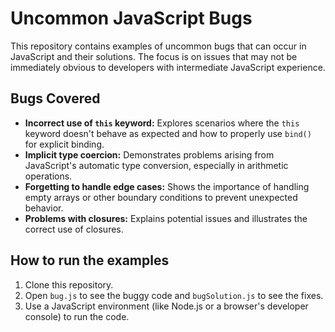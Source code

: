 # Uncommon JavaScript Bugs

This repository contains examples of uncommon bugs that can occur in JavaScript and their solutions. The focus is on issues that may not be immediately obvious to developers with intermediate JavaScript experience.

## Bugs Covered

*   **Incorrect use of `this` keyword:**  Explores scenarios where the `this` keyword doesn't behave as expected and how to properly use `bind()` for explicit binding.
*   **Implicit type coercion:** Demonstrates problems arising from JavaScript's automatic type conversion, especially in arithmetic operations.
*   **Forgetting to handle edge cases:** Shows the importance of handling empty arrays or other boundary conditions to prevent unexpected behavior.
*   **Problems with closures:** Explains potential issues and illustrates the correct use of closures.

## How to run the examples

1.  Clone this repository.
2.  Open `bug.js` to see the buggy code and `bugSolution.js` to see the fixes.
3.  Use a JavaScript environment (like Node.js or a browser's developer console) to run the code.